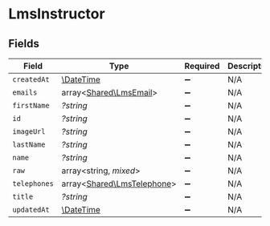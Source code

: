 # LmsInstructor


## Fields

| Field                                                             | Type                                                              | Required                                                          | Description                                                       |
| ----------------------------------------------------------------- | ----------------------------------------------------------------- | ----------------------------------------------------------------- | ----------------------------------------------------------------- |
| `createdAt`                                                       | [\DateTime](https://www.php.net/manual/en/class.datetime.php)     | :heavy_minus_sign:                                                | N/A                                                               |
| `emails`                                                          | array<[Shared\LmsEmail](../../Models/Shared/LmsEmail.md)>         | :heavy_minus_sign:                                                | N/A                                                               |
| `firstName`                                                       | *?string*                                                         | :heavy_minus_sign:                                                | N/A                                                               |
| `id`                                                              | *?string*                                                         | :heavy_minus_sign:                                                | N/A                                                               |
| `imageUrl`                                                        | *?string*                                                         | :heavy_minus_sign:                                                | N/A                                                               |
| `lastName`                                                        | *?string*                                                         | :heavy_minus_sign:                                                | N/A                                                               |
| `name`                                                            | *?string*                                                         | :heavy_minus_sign:                                                | N/A                                                               |
| `raw`                                                             | array<string, *mixed*>                                            | :heavy_minus_sign:                                                | N/A                                                               |
| `telephones`                                                      | array<[Shared\LmsTelephone](../../Models/Shared/LmsTelephone.md)> | :heavy_minus_sign:                                                | N/A                                                               |
| `title`                                                           | *?string*                                                         | :heavy_minus_sign:                                                | N/A                                                               |
| `updatedAt`                                                       | [\DateTime](https://www.php.net/manual/en/class.datetime.php)     | :heavy_minus_sign:                                                | N/A                                                               |